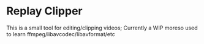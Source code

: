# Replay Clipper

This is a small tool for editing/clipping videos; Currently a WIP moreso used to learn
ffmpeg/libavcodec/libavformat/etc